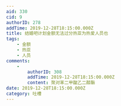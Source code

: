 ```yaml
---
aid: 330
cid: 9
authorID: 278
addTime: 2019-12-28T18:15:00.000Z
title: 结婚吧计划金额无法过分热亚为热爱人员也
tags:
    - 金额
    - 热亚
    - 人员
comments:
    -
        authorID: 308
        addTime: 2019-12-28T18:15:00.000Z
        content: 聚对苯二甲酸乙二醇酯
date: 2019-12-28T18:15:00.000Z
category: 吐槽
---
```




